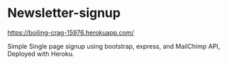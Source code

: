 # Newsletter-signup 
https://boiling-crag-15976.herokuapp.com/

Simple Single page signup using bootstrap, express, and MailChimp API,
Deployed with Heroku.
